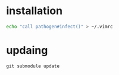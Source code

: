 # installation
```bash
echo "call pathogen#infect()" > ~/.vimrc
```

# updaing
```
git submodule update
```

